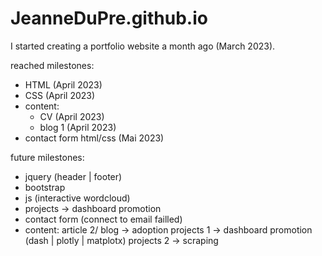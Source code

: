 # JeanneDuPre.github.io


I started creating a portfolio website a month ago (March 2023).

reached milestones:
  - HTML (April 2023)
  - CSS (April 2023)
  - content: 
    - CV (April 2023)
    - blog 1 (April 2023)
   - contact form html/css (Mai 2023)
 
future milestones:
  - jquery (header | footer)
  - bootstrap
  - js (interactive wordcloud)
  - projects -> dashboard promotion
  - contact form (connect to email failled)
  - content:
      article 2/ blog -> adoption 
      projects 1 -> dashboard promotion (dash | plotly | matplotx)
      projects 2 -> scraping 
